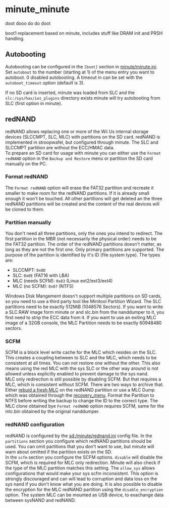 # minute_minute

doot dooo do do doot

boot1 replacement based on minute, includes stuff like DRAM init and PRSH handling.

## Autobooting

Autobooting can be configured in the `[boot]` section in [minute/minute.ini](config_example/minute.ini). Set `autoboot` to the number (starting at 1) of the menu entry you want to autoboot. 0 disabled autobooting. A timeout in can be set with the `autoboot_timeout` option (default is 3).

If no SD card is inserted, minute was loaded from SLC and the `slc:/sys/hax/ios_plugins` directory exists minute will try autobooting from SLC (first option in minute).

## redNAND

redNAND allows replacing one or more of the Wii Us internal storage devices (SLCCMPT, SLC, MLC) with partitions on the SD card. redNAND is implemented in stroopwafel, but configured through minute. The SLC and SLCCMPT partition are without the ECC/HMAC data. \
To prepare an SD card for usage with minute you can either use the `Format redNAND` option in the `Backup and Restore` menu or partition the SD card manually on the PC.

### Format redNAND

The `Format redNAND` option will erase the FAT32 partition and recreate it smaller to make room for the redNAND partitions. If it is already small enough it won't be touched. All other partitions will get deleted an the three redNAND partitions will be created and the content of the real devices will be cloned to them.

### Partition manually

You don't need all three partitions, only the ones you intend to redirect. The first partition in the MBR (not necessarily the physical order) needs to be the FAT32 partition. The order of the redNAND partitions doesn't matter, as long as they are not the first one. Only primary partitions are supported. The purpose of the partition is identified by it's ID (file system type).
The types are:

- SLCCMPT: `0x0D`
- SLC: `0x0E` (FAT16 with LBA)
- MLC (needs SCFM): `0x83` (Linux ext2/ext3/ext4)
- MLC (no SCFM): `0x07` (NTFS)

Windows Disk Mangement doesn't support multiple partitions on SD cards, so you need to use a third party tool like Minitool Partition Wizard. The SLC partitions need to be exactly 512MiB (1048576 Sectors). If you want to write a SLC.RAW image form minute or and slc.bin from the nanddumper to it, you first need to strip the ECC data from it. If you want to use an exiting MLC image of a 32GB console, the MLC Partition needs to be exactly 60948480 sectors.

### SCFM

SCFM is a block level write cache for the MLC which resides on the SLC. This creates a coupling between to SLC and the MLC, which needs to be consistent at all times. You can not restore one without the other. This also means using the red MLC with the sys SLC or the other way around is not allowed unless explicitly enabled to prevent damage to the sys nand. \
MLC only redirection is still possible by disabling SCFM. But that requires a MLC, which is consistent without SCFM. There are two ways to archive that. Either [rebuid a fresh MLC](https://gbatemp.net/threads/how-to-upgrading-rebuilding-wii-u-internal-memory-mlc.636309/) on the redNAND partition or use a MLC Dump which was obtained through the [recovery_menu](https://github.com/jan-hofmeier/recovery_menu/releases). Format the Partition to NTFS before writing the backup to change the ID to the correct type. The MLC clone obtained bye `Format redNAND` option requires SCFM, same for the mlc.bin obtained by the original nanddumper.

### redNAND configuration

redNAND is configured by the [sd:/minute/rednand.ini](config_example/rednand.ini) config file.
In the `partitions` section you configure which redNAND partitions should be used. You can omit partitions that you don't want to use, but minute will warn about omitted if the partition exists on the SD. \
In the `scfm` section you configure the SCFM options. `disable` will disable the SCFM, which is required for MLC only redirection. Minute will also check if the type of the MLC partition matches this setting. The `allow_sys` allows configurations that would make your sys scfm inconsistent. This option is strongly discouraged and can will lead to corruption and data loss on the sys nand if you don't know what you are doing.
It is also possible to disable the encryption for the MLC redNAND partition using the `disable_encryption` option.
The system MLC can be mounted as USB device, to exachange data between sysNAND and redNAND.
